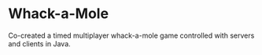 # Whack-a-Mole
Co-created a timed multiplayer whack-a-mole game controlled with servers and clients in Java.
